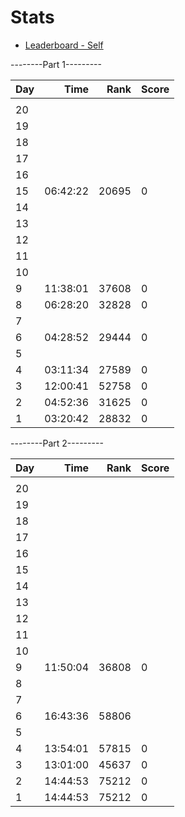# Stats

- [Leaderboard - Self](https://adventofcode.com/2023/leaderboard/self)

--------Part 1---------

| Day |     Time |  Rank | Score |
| --- | -------: | ----: | ----- |
|     |          |       |       |
| 20  |          |       |       |
| 19  |          |       |       |
| 18  |          |       |       |
| 17  |          |       |       |
| 16  |          |       |       |
| 15  | 06:42:22 | 20695 | 0     |
| 14  |          |       |       |
| 13  |          |       |       |
| 12  |          |       |       |
| 11  |          |       |       |
| 10  |          |       |       |
| 9   | 11:38:01 | 37608 | 0     |
| 8   | 06:28:20 | 32828 | 0     |
| 7   |          |       |       |
| 6   | 04:28:52 | 29444 | 0     |
| 5   |          |       |       |
| 4   | 03:11:34 | 27589 | 0     |
| 3   | 12:00:41 | 52758 | 0     |
| 2   | 04:52:36 | 31625 | 0     |
| 1   | 03:20:42 | 28832 | 0     |

--------Part 2---------

| Day |     Time |  Rank | Score |
| --- | -------: | ----: | ----- |
|     |          |       |       |
| 20  |          |       |       |
| 19  |          |       |       |
| 18  |          |       |       |
| 17  |          |       |       |
| 16  |          |       |       |
| 15  |          |       |       |
| 14  |          |       |       |
| 13  |          |       |       |
| 12  |          |       |       |
| 11  |          |       |       |
| 10  |          |       |       |
| 9   | 11:50:04 | 36808 | 0     |
| 8   |          |       |       |
| 7   |          |       |       |
| 6   | 16:43:36 | 58806 |       |
| 5   |          |       |       |
| 4   | 13:54:01 | 57815 | 0     |
| 3   | 13:01:00 | 45637 | 0     |
| 2   | 14:44:53 | 75212 | 0     |
| 1   | 14:44:53 | 75212 | 0     |
